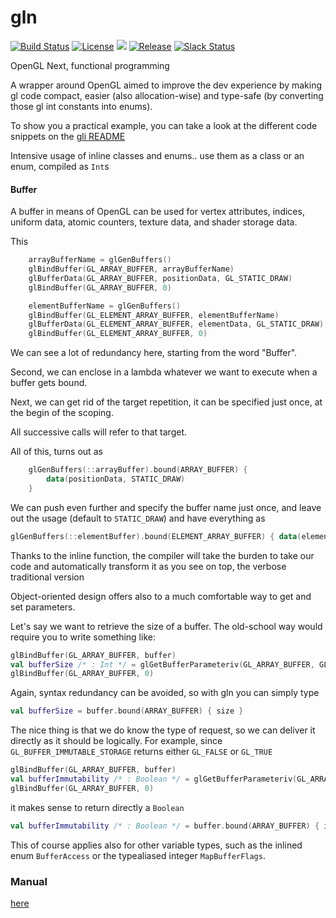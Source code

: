 # gln

[![Build Status](https://travis-ci.org/kotlin-graphics/gln.svg?branch=master)](https://travis-ci.org/kotlin-graphics/gln) 
[![License](https://img.shields.io/badge/License-Apache%202.0-blue.svg)]()
![](https://reposs.herokuapp.com/?path=kotlin-graphics/gln&color=yellow) 
[![Release](https://jitpack.io/v/kotlin-graphics/gln.svg)](https://jitpack.io/#kotlin-graphics/gln) 
[![Slack Status](http://slack.kotlinlang.org/badge.svg)](http://slack.kotlinlang.org/)

OpenGL Next, functional programming


A wrapper around OpenGL aimed to improve the dev experience by making gl code compact, easier (also allocation-wise) and type-safe (by converting those gl int constants into enums).

To show you a practical example, you can take a look at the different code snippets on the [gli README](https://github.com/kotlin-graphics/gli)

Intensive usage of inline classes and enums.. use them as a class or an enum, compiled as `Int`s

#### Buffer

A buffer in means of OpenGL can be used for vertex attributes, indices, uniform data, atomic counters, texture data, and shader storage data.

This

```kotlin
    arrayBufferName = glGenBuffers()
    glBindBuffer(GL_ARRAY_BUFFER, arrayBufferName)
    glBufferData(GL_ARRAY_BUFFER, positionData, GL_STATIC_DRAW)
    glBindBuffer(GL_ARRAY_BUFFER, 0)

    elementBufferName = glGenBuffers()
    glBindBuffer(GL_ELEMENT_ARRAY_BUFFER, elementBufferName)
    glBufferData(GL_ELEMENT_ARRAY_BUFFER, elementData, GL_STATIC_DRAW)
    glBindBuffer(GL_ELEMENT_ARRAY_BUFFER, 0)
```

We can see a lot of redundancy here, starting from the word "Buffer". 

Second, we can enclose in a lambda whatever we want to execute when a buffer gets bound.

Next, we can get rid of the target repetition, it can be specified just once, at the begin of the scoping.

All successive calls will refer to that target.

All of this, turns out as

```kotlin
    glGenBuffers(::arrayBuffer).bound(ARRAY_BUFFER) {
        data(positionData, STATIC_DRAW)
    }
```

We can push even further and specify the buffer name just once, and leave out the usage (default to `STATIC_DRAW`) and 
have everything as

```kotlin
glGenBuffers(::elementBuffer).bound(ELEMENT_ARRAY_BUFFER) { data(elementData) }
```

Thanks to the inline function, the compiler will take the burden to take our code and automatically transform it as you 
see on top, the verbose traditional version

Object-oriented design offers also to a much comfortable way to get and set parameters.

Let's say we want to retrieve the size of a buffer. The old-school way would require you to write something like:

```kotlin
glBindBuffer(GL_ARRAY_BUFFER, buffer)
val bufferSize /* : Int */ = glGetBufferParameteriv(GL_ARRAY_BUFFER, GL_BUFFER_SIZE)
glBindBuffer(GL_ARRAY_BUFFER, 0)
``` 

Again, syntax redundancy can be avoided, so with gln you can simply type

```kotlin
val bufferSize = buffer.bound(ARRAY_BUFFER) { size }
```

The nice thing is that we do know the type of request, so we can deliver it directly as it should be logically.
For example, since `GL_BUFFER_IMMUTABLE_STORAGE` returns either `GL_FALSE` or `GL_TRUE`

```kotlin
glBindBuffer(GL_ARRAY_BUFFER, buffer)
val bufferImmutability /* : Boolean */ = glGetBufferParameteriv(GL_ARRAY_BUFFER, GL_BUFFER_IMMUTABLE_STORAGE) == GL_TRUE
glBindBuffer(GL_ARRAY_BUFFER, 0)
```

it makes sense to return directly a `Boolean`

```kotlin
val bufferImmutability /* : Boolean */ = buffer.bound(ARRAY_BUFFER) { immutableStorage }
```

This of course applies also for other variable types, such as the inlined enum `BufferAccess` or the typealiased  integer `MapBufferFlags`.


### Manual

[here](https://github.com/kotlin-graphics/gln/blob/master/src/main/kotlin/gln/manual.md)

